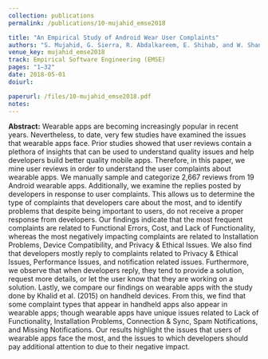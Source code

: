 ```yaml
---
collection: publications
permalink: /publications/10-mujahid_emse2018

title: "An Empirical Study of Android Wear User Complaints"
authors: "S. Mujahid, G. Sierra, R. Abdalkareem, E. Shihab, and W. Shang"
venue_key: mujahid_emse2018
track: Empirical Software Engineering (EMSE)
pages: "1–32"
date: 2018-05-01
doiurl: 

paperurl: /files/10-mujahid_emse2018.pdf
notes:
---
```


**Abstract:** Wearable apps are becoming increasingly popular in recent years. Nevertheless,
              to date, very few studies have examined the issues that wearable apps face. Prior studies
              showed that user reviews contain a plethora of insights that can be used to understand quality issues and help developers build better quality mobile apps. Therefore, in this paper,
              we mine user reviews in order to understand the user complaints about wearable apps. We
              manually sample and categorize 2,667 reviews from 19 Android wearable apps. Additionally, we examine the replies posted by developers in response to user complaints. This
              allows us to determine the type of complaints that developers care about the most, and to
              identify problems that despite being important to users, do not receive a proper response
              from developers. Our findings indicate that the most frequent complaints are related to
              Functional Errors, Cost, and Lack of Functionality, whereas the most
              negatively impacting complaints are related to Installation Problems, Device
              Compatibility, and Privacy & Ethical Issues. We also find that developers mostly reply to complaints related to Privacy & Ethical Issues, Performance
                                                                                        Issues, and notification related issues. Furthermore, we observe that when developers reply, they tend to provide a solution, request more details, or let the user know that they
                                                                                        are working on a solution. Lastly, we compare our findings on wearable apps with the study
                                                                                        done by Khalid et al. (2015) on handheld devices. From this, we find that some complaint
                                                                                        types that appear in handheld apps also appear in wearable apps; though wearable apps have
                                                                                        unique issues related to Lack of Functionality, Installation Problems,
                                                                                        Connection & Sync, Spam Notifications, and Missing Notifications.
                                                                                        Our results highlight the issues that users of wearable apps face the most, and the issues to
                                                                                        which developers should pay additional attention to due to their negative impact.